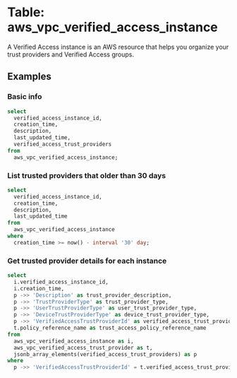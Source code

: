 # Table: aws_vpc_verified_access_instance

A Verified Access instance is an AWS resource that helps you organize your trust providers and Verified Access groups.

## Examples

### Basic info

```sql
select
  verified_access_instance_id,
  creation_time,
  description,
  last_updated_time,
  verified_access_trust_providers
from
  aws_vpc_verified_access_instance;
```

### List trusted providers that older than 30 days

```sql
select
  verified_access_instance_id,
  creation_time,
  description,
  last_updated_time
from
  aws_vpc_verified_access_instance
where
  creation_time >= now() - interval '30' day;
```

### Get trusted provider details for each instance

```sql
select
  i.verified_access_instance_id,
  i.creation_time,
  p ->> 'Description' as trust_provider_description,
  p ->> 'TrustProviderType' as trust_provider_type,
  p ->> 'UserTrustProviderType' as user_trust_provider_type,
  p ->> 'DeviceTrustProviderType' as device_trust_provider_type,
  p ->> 'VerifiedAccessTrustProviderId' as verified_access_trust_provider_id,
  t.policy_reference_name as trust_access_policy_reference_name
from
  aws_vpc_verified_access_instance as i,
  aws_vpc_verified_access_trust_provider as t,
  jsonb_array_elements(verified_access_trust_providers) as p
where
  p ->> 'VerifiedAccessTrustProviderId' = t.verified_access_trust_provider_id;
```